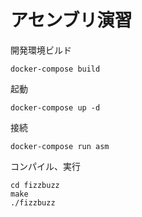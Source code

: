 # アセンブリ演習

開発環境ビルド

```
docker-compose build
```

起動

```
docker-compose up -d
```

接続

```
docker-compose run asm
```

コンパイル、実行

```
cd fizzbuzz
make
./fizzbuzz
```
